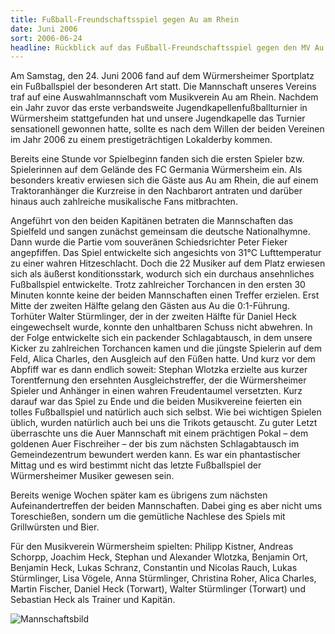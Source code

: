 ```yaml
---
title: Fußball-Freundschaftsspiel gegen Au am Rhein
date: Juni 2006
sort: 2006-06-24
headline: Rückblick auf das Fußball-Freundschaftsspiel gegen den MV Au am Rhein im Juni 2006
---
```


Am Samstag, den 24. Juni 2006 fand auf dem Würmersheimer Sportplatz ein Fußballspiel der besonderen Art statt. Die Mannschaft unseres Vereins traf auf eine Auswahlmannschaft vom Musikverein Au am Rhein. Nachdem ein Jahr zuvor das erste verbandsweite Jugendkapellenfußballturnier in Würmersheim stattgefunden hat und unsere Jugendkapelle das Turnier sensationell gewonnen hatte, sollte es nach dem Willen der beiden Vereinen im Jahr 2006 zu einem prestigeträchtigen Lokalderby kommen.

Bereits eine Stunde vor Spielbeginn fanden sich die ersten Spieler bzw. Spielerinnen auf dem Gelände des FC Germania Würmersheim ein. Als besonders kreativ erwiesen sich die Gäste aus Au am Rhein, die auf einem Traktoranhänger die Kurzreise in den Nachbarort antraten und darüber hinaus auch zahlreiche musikalische Fans mitbrachten. 

 Angeführt von den beiden Kapitänen betraten die Mannschaften das Spielfeld und sangen zunächst gemeinsam die deutsche Nationalhymne. Dann wurde die Partie vom souveränen Schiedsrichter Peter Fieker angepfiffen. Das Spiel entwickelte sich angesichts von 31°C Lufttemperatur zu einer wahren Hitzeschlacht. Doch die 22 Musiker auf dem Platz erwiesen sich als äußerst konditionsstark, wodurch sich ein durchaus ansehnliches Fußballspiel entwickelte. Trotz zahlreicher Torchancen in den ersten 30 Minuten konnte keine der beiden Mannschaften einen Treffer erzielen. Erst Mitte der zweiten Hälfte gelang den Gästen aus Au die 0:1-Führung. Torhüter Walter Stürmlinger, der in der zweiten Hälfte für Daniel Heck eingewechselt wurde, konnte den unhaltbaren Schuss nicht abwehren. In der Folge entwickelte sich ein packender Schlagabtausch, in dem unsere Kicker zu zahlreichen Torchancen kamen und die jüngste Spielerin auf dem Feld, Alica Charles, den Ausgleich auf den Füßen hatte. Und kurz vor dem Abpfiff war es dann endlich soweit: Stephan Wlotzka erzielte aus kurzer Torentfernung den ersehnten Ausgleichstreffer, der die Würmersheimer Spieler und Anhänger in einen wahren Freudentaumel versetzten. Kurz darauf war das Spiel zu Ende und die beiden Musikvereine feierten ein tolles Fußballspiel und natürlich auch sich selbst. Wie bei wichtigen Spielen üblich, wurden natürlich auch bei uns die Trikots getauscht. Zu guter Letzt überraschte uns die Auer Mannschaft mit einem prächtigen Pokal – dem goldenen Auer Fischreiher – der bis zum nächsten Schlagabtausch im Gemeindezentrum bewundert werden kann. Es war ein phantastischer Mittag und es wird bestimmt nicht das letzte Fußballspiel der Würmersheimer Musiker gewesen sein. 

 Bereits wenige Wochen später kam es übrigens zum nächsten Aufeinandertreffen der beiden Mannschaften. Dabei ging es aber nicht ums Toreschießen, sondern um die gemütliche Nachlese des Spiels mit Grillwürsten und Bier. 

Für den Musikverein Würmersheim spielten: Philipp Kistner, Andreas Schorpp, Joachim Heck, Stephan und Alexander Wlotzka, Benjamin Ort, Benjamin Heck, Lukas Schranz, Constantin und Nicolas Rauch, Lukas Stürmlinger, Lisa Vögele, Anna Stürmlinger, Christina Roher, Alica Charles, Martin Fischer, Daniel Heck (Torwart), Walter Stürmlinger (Torwart) und Sebastian Heck als Trainer und Kapitän. 


![Mannschaftsbild](/images/rueckblick/fussball06.jpg)
